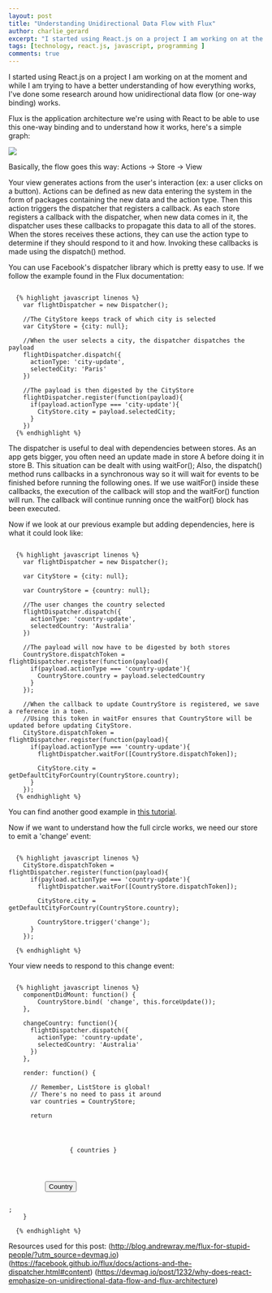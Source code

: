```yaml
---
layout: post
title: "Understanding Unidirectional Data Flow with Flux"
author: charlie_gerard
excerpt: "I started using React.js on a project I am working on at the moment and while I am trying to have a better understanding of how everything works, I've done some research around the difference between two-way data binding and unidirectional data flow (or one-way data binding)..."
tags: [technology, react.js, javascript, programming ]
comments: true
---
```


I started using React.js on a project I am working on at the moment and while I am trying to have a better understanding of how everything works, I've done some research around how unidirectional data flow (or one-way binding) works.

Flux is the application architecture we're using with React to be able to use this one-way binding and to understand how it works, here's a simple graph:

<img src="https://facebook.github.io/flux/img/flux-simple-f8-diagram-explained-1300w.png">

Basically, the flow goes this way: Actions -> Store -> View

Your view generates actions from the user's interaction (ex: a user clicks on a button).
Actions can be defined as new data entering the system in the form of packages containing the new data and the action type.
Then this action triggers the dispatcher that registers a callback. As each store registers a callback with the dispatcher, when new data comes in it, the dispatcher uses these callbacks to propagate this data to all of the stores.
When the stores receives these actions, they can use the action type to determine if they should respond to it and how.
Invoking these callbacks is made using the dispatch() method.

You can use Facebook's dispatcher library which is pretty easy to use. If we follow the example found in the Flux documentation:

<pre><code>
  {% highlight javascript linenos %}
    var flightDispatcher = new Dispatcher();

    //The CityStore keeps track of which city is selected
    var CityStore = {city: null};

    //When the user selects a city, the dispatcher dispatches the payload
    flightDispatcher.dispatch({
      actionType: 'city-update',
      selectedCity: 'Paris'
    })

    //The payload is then digested by the CityStore
    flightDispatcher.register(function(payload){
      if(payload.actionType === 'city-update'){
        CityStore.city = payload.selectedCity;
      }
    })
  {% endhighlight %}
</code></pre>

The dispatcher is useful to deal with dependencies between stores. As an app gets bigger, you often need an update made in store A before doing it in store B. This situation can be dealt with using waitFor();
Also, the dispatch() method runs callbacks in a synchronous way so it will wait for events to be finished before running the following ones. If we use waitFor() inside these callbacks, the execution of the callback will stop and the waitFor() function will run. The callback will continue running once the waitFor() block has been executed.

Now if we look at our previous example but adding dependencies, here is what it could look like:

<pre><code>
  {% highlight javascript linenos %}
    var flightDispatcher = new Dispatcher();

    var CityStore = {city: null};

    var CountryStore = {country: null};

    //The user changes the country selected
    flightDispatcher.dispatch({
      actionType: 'country-update',
      selectedCountry: 'Australia'
    })

    //The payload will now have to be digested by both stores
    CountryStore.dispatchToken = flightDispatcher.register(function(payload){
      if(payload.actionType === 'country-update'){
        CountryStore.country = payload.selectedCountry
      }
    });

    //When the callback to update CountryStore is registered, we save a reference in a toen.
    //Using this token in waitFor ensures that CountryStore will be updated before updating CityStore.
    CityStore.dispatchToken = flightDispatcher.register(function(payload){
      if(payload.actionType === 'country-update'){
        flightDispatcher.waitFor([CountryStore.dispatchToken]);

        CityStore.city = getDefaultCityForCountry(CountryStore.country);
      }
    });
  {% endhighlight %}
</code></pre>

You can find another good example in [this tutorial](http://blog.andrewray.me/flux-for-stupid-people/?utm_source=devmag.io).

Now if we want to understand how the full circle works, we need our store to emit a 'change' event:

<pre><code>
  {% highlight javascript linenos %}
    CityStore.dispatchToken = flightDispatcher.register(function(payload){
      if(payload.actionType === 'country-update'){
        flightDispatcher.waitFor([CountryStore.dispatchToken]);

        CityStore.city = getDefaultCityForCountry(CountryStore.country);

        CountryStore.trigger('change');
      }
    });

  {% endhighlight %}
</code></pre>

Your view needs to respond to this change event:

<pre><code>
  {% highlight javascript linenos %}
    componentDidMount: function() {
        CountryStore.bind( 'change', this.forceUpdate());
    },

    changeCountry: function(){
      flightDispatcher.dispatch({
        actionType: 'country-update',
        selectedCountry: 'Australia'
      })
    },

    render: function() {

      // Remember, ListStore is global!
      // There's no need to pass it around
      var countries = CountryStore;

      return <div>
          <ul>
              { countries }
          </ul>

          <button onClick={ this.changeCountry }>Country</button>

      </div>;
    }

  {% endhighlight %}
</code></pre>


Resources used for this post:
(http://blog.andrewray.me/flux-for-stupid-people/?utm_source=devmag.io)
(https://facebook.github.io/flux/docs/actions-and-the-dispatcher.html#content)
(https://devmag.io/post/1232/why-does-react-emphasize-on-unidirectional-data-flow-and-flux-architecture)





